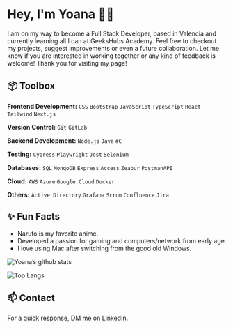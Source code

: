 # Hey, I'm Yoana 👋🏽
I am on my way to become a Full Stack Developer, based in Valencia and currently learning all I can at GeeksHubs Academy. Feel free to checkout my projects, suggest improvements or even a future collaboration. Let me know if you are interested in working together or any kind of feedback is welcome! Thank you for visiting my page!


## 📦 Toolbox
**Frontend Development:** `CSS` `Bootstrap` `JavaScript` `TypeScript` `React`  `Tailwind` `Next.js`
 
**Version Control:** `Git` `GitLab` 

**Backend Development:** `Node.js` `Java` `#C` 

**Testing:** `Cypress` `Playwright` `Jest` `Selenium`

**Databases:** `SQL` `MongoDB` `Express` `Access` `Zeabur` `PostmanAPI`

**Cloud:** `AWS` `Azure` `Google Cloud` `Docker`

**Others:** `Active Directory` `Grafana` `Scrum` `Confluence` `Jira`


## ✨ Fun Facts
- Naruto is my favorite anime.
- Developed a passion for gaming and computers/network from early age.
- I love using Mac after switching from the good old Windows.


![Yoana’s github stats](https://github-readme-stats.vercel.app/api/top-langs/?username=yoanastamenova&layout=compact&langs_count=10&theme=shadow_blue) 

![Top Langs](https://github-readme-stats.vercel.app/api?username=yoanastamenova&show_icons=true&theme=shadow_blue)

## 📫 Contact
For a quick response, DM me on [LinkedIn](https://www.linkedin.com/in/yoanastamenova/). 
